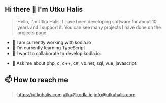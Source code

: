 ## Hi there 👋 I'm Utku Halis
> Hello, I'm Utku Halis. I have been developing software for about 10 years and I support it. You can see many projects I have done on the projects page.

- 🔭 I am currently working with kodla.io
- 🌱 I’m currently learning TypeScript
- 👯 I want to collaborate to develop kodla.io.
<!-- 🤔 I’m looking for help with ... -->
- 💬 Ask me about php, c, c++, c#, vb.net, sql, vue, javascript.
## 📫 How to reach me
> https://utkuhalis.com
> utku@kodla.io
> info@utkuhalis.com


